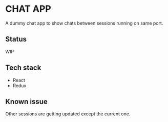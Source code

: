 # CHAT APP
A dummy chat app to show chats between sessions running on same port.

## Status
WIP

## Tech stack
- React
- Redux

## Known issue
Other sessions are getting updated except the current one.